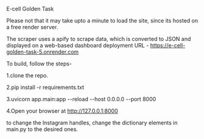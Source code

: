 E-cell Golden Task

Please not that it may take upto a minute to load the site, since its hosted on a free render server.


The scraper uses a apify to scrape data, which is converted to JSON and displayed on a web-based dashboard
deployment URL - https://e-cell-golden-task-5.onrender.com

To build, follow the steps-

1.clone the repo.

2.pip install -r requirements.txt

3.uvicorn app.main:app --reload --host 0.0.0.0 --port 8000

4.Open your browser at http://127.0.0.1:8000

to change the Instagram handles,
change the dictionary elements in main.py to the desired ones.



